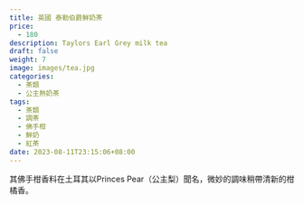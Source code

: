 ```yaml
---
title: 英國 泰勒伯爵鮮奶茶
price:
  - 180
description: Taylors Earl Grey milk tea
draft: false
weight: 7
image: images/tea.jpg
categories:
  - 茶類
  - 公主熱奶茶
tags:
  - 茶類
  - 調茶
  - 佛手柑
  - 鮮奶
  - 紅茶
date: 2023-08-11T23:15:06+08:00
---
```

 其佛手柑香料在土耳其以Princes Pear（公主梨）聞名，微妙的調味稍帶清新的柑橘香。